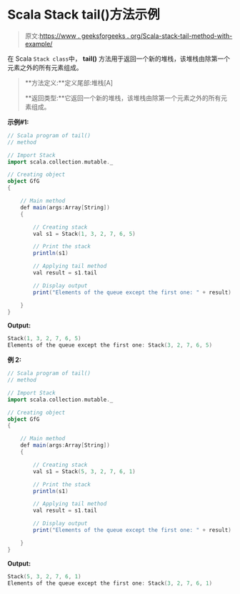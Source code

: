 # Scala Stack tail()方法示例

> 原文:[https://www . geeksforgeeks . org/Scala-stack-tail-method-with-example/](https://www.geeksforgeeks.org/scala-stack-tail-method-with-example/)

在 Scala `Stack class`中， **tail()** 方法用于返回一个新的堆栈，该堆栈由除第一个元素之外的所有元素组成。

> **方法定义:**定义尾部:堆栈[A]
> 
> **返回类型:**它返回一个新的堆栈，该堆栈由除第一个元素之外的所有元素组成。

**示例#1:**

```scala
// Scala program of tail() 
// method 

// Import Stack 
import scala.collection.mutable._

// Creating object 
object GfG 
{ 

    // Main method 
    def main(args:Array[String]) 
    { 

        // Creating stack
        val s1 = Stack(1, 3, 2, 7, 6, 5) 

        // Print the stack 
        println(s1) 

        // Applying tail method  
        val result = s1.tail 

        // Display output 
        print("Elements of the queue except the first one: " + result) 

    } 
} 
```

**Output:**

```scala
Stack(1, 3, 2, 7, 6, 5)
Elements of the queue except the first one: Stack(3, 2, 7, 6, 5)

```

**例 2:**

```scala
// Scala program of tail() 
// method 

// Import Stack 
import scala.collection.mutable._

// Creating object 
object GfG 
{ 

    // Main method 
    def main(args:Array[String]) 
    { 

        // Creating stack
        val s1 = Stack(5, 3, 2, 7, 6, 1) 

        // Print the stack 
        println(s1) 

        // Applying tail method  
        val result = s1.tail 

        // Display output 
        print("Elements of the queue except the first one: " + result) 

    } 
} 
```

**Output:**

```scala
Stack(5, 3, 2, 7, 6, 1)
Elements of the queue except the first one: Stack(3, 2, 7, 6, 1)

```